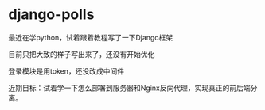 # django-polls

最近在学python，试着跟着教程写了一下Django框架

目前只把大致的样子写出来了，还没有开始优化

登录模块是用token，还没改成中间件

近期目标：试着学一下怎么部署到服务器和Nginx反向代理，实现真正的前后端分离。
